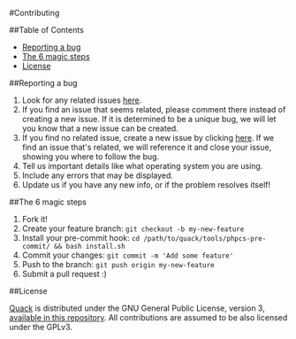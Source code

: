 #Contributing

##Table of Contents

- [Reporting a bug](#reporting-a-bug)
- [The 6 magic steps](#the-6-magic-steps)
- [License](#license)

##Reporting a bug

1. Look for any related issues [here](https://github.com/haskellcamargo/quack/issues).
2. If you find an issue that seems related, please comment there instead of creating a new issue. If it is determined to be a unique bug, we will let you know that a new issue can be created.
3. If you find no related issue, create a new issue by clicking [here](https://github.com/haskellcamargo/quack/issues/new).
If we find an issue that's related, we will reference it and close your issue, showing you where to follow the bug.
4. Tell us important details like what operating system you are using.
5. Include any errors that may be displayed.
6. Update us if you have any new info, or if the problem resolves itself!

##The 6 magic steps

1. Fork it!
2. Create your feature branch: `git checkout -b my-new-feature`
3. Install your pre-commit hook: `cd /path/to/quack/tools/phpcs-pre-commit/ && bash install.sh`
4. Commit your changes: `git commit -m 'Add some feature'`
5. Push to the branch: `git push origin my-new-feature`
6. Submit a pull request :)

##License

[Quack](https://github.com/haskellcamargo/quack) is distributed under the GNU General Public License, version 3, [available in this repository](master/LICENSE.md). All contributions are assumed to be also licensed under the GPLv3.

